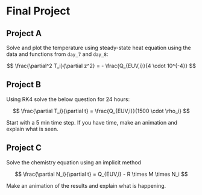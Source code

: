 Final Project
=============

## Project A

Solve and plot the temperature using steady-state heat equation using the 
data and functions from `day_7` and `day_8`:

$$
\frac{\partial^2 T_i}{\partial z^2} = - \frac{Q_{EUV,i}}{4 \cdot 10^{-4}}
$$

## Project B

Using RK4 solve the below question for 24 hours:

$$
\frac{\partial T_i}{\partial t} = \frac{Q_{EUV,i}}{1500 \cdot \rho_i}
$$

Start with a 5 min time step. If you have time, make an animation and explain
what is seen.

## Project C

Solve the chemistry equation using an implicit method

$$
\frac{\partial N_i}{\partial t} = Q_{EUV,i} - R \times M \times N_i
$$

Make an animation of the results and explain what is happening.
